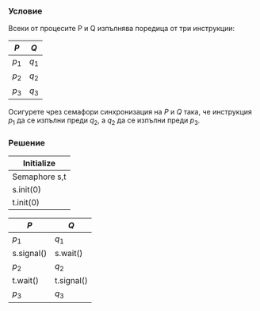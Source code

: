### Условие

Всеки от процесите P и Q изпълнява поредица от три инструкции:

| $P$   | $Q$   |
|-------|-------|
| $p_1$ | $q_1$ |
| $p_2$ | $q_2$ |
| $p_3$ | $q_3$ |

Осигурете чрез семафори синхронизация на $P$ и $Q$ така, че инструкция $p_1$ да се изпълни преди
$q_2$, а $q_2$ да се изпълни преди $p_3$.

### Решение


| Initialize     |
| -------------- |
| Semaphore s,t |
| s.init(0)     |
| t.init(0)     |

| $P$        | $Q$        |
| ---------- | ---------- |
| $p_1$      | $q_1$      |
| s.signal() | s.wait() |
| $p_2$      | $q_2$      |
|t.wait()    |t.signal()|
| $p_3$      | $q_3$      |
